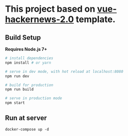 # This project based on [vue-hackernews-2.0](https://github.com/vuejs/vue-hackernews-2.0/) template.

## Build Setup

**Requires Node.js 7+**

``` bash
# install dependencies
npm install # or yarn

# serve in dev mode, with hot reload at localhost:8080
npm run dev

# build for production
npm run build

# serve in production mode
npm start
```

## Run at server

```
docker-compose up -d
```

